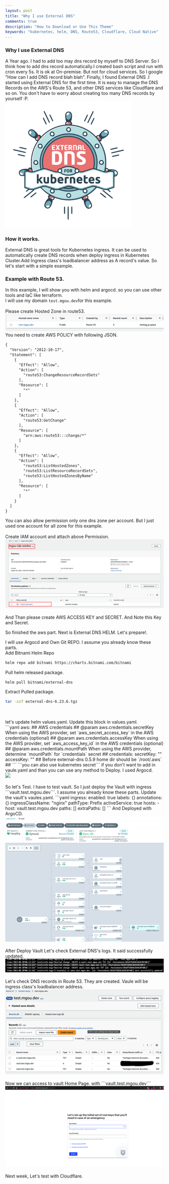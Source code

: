 ```yaml
---
layout: post
title: "Why I use External DNS"
comments: true
description: "How to Download or Use This Theme"
keywords: "kubernetes, helm, DNS, Route53, Cloudflare, Cloud Native"
---
```


### Why I use External DNS
A Year ago. I had to add too may dns record by myself to DNS Server. So I think how to add dns record automatically.I created bash script and run with cron every 5s. It is ok at On-premise. But not for cloud services. So I google "How can I add DNS record blah blah". Finally, I found External DNS .I started using External DNS for the first time. It is easy to manage the DNS Records on the AWS's Route 53, and other DNS services like Cloudflare and so on. You don't have to worry about creating too many DNS records by yourself :P.
<br>
<img src="/assets/images/external-dns.png" width="400" high="400">

### How it works.
External DNS is great tools for Kubernetes ingress. It can be used to automatically create DNS records when deploy ingress in Kubernetes Cluster.Add Ingress class's loadbalancer address as A record's value. So let's start with a simple example. 

### Example with Route 53. 
In this example, I will show you with helm and argocd. so you can use other tools and IaC like terraform.
<br>
I will use my domain ```test.mgou.dev```for this example. 
<br>
<br>
Please create Hosted Zone in route53.
<br>
<img src="/assets/images/aws-hosted-zone-test.png">
<br>
You need to create AWS POLICY with following JSON. 
<br>
```
{
  "Version": "2012-10-17",
  "Statement": [
    {
      "Effect": "Allow",
      "Action": [
        "route53:ChangeResourceRecordSets"
      ],
      "Resource": [
        "*"
      ]
    },
    {
      "Effect": "Allow",
      "Action": [ 
        "route53:GetChange"
      ],
      "Resource": [ 
        "arn:aws:route53:::change/*" 
      ]
    },
    {
      "Effect": "Allow",
      "Action": [
        "route53:ListHostedZones",
        "route53:ListResourceRecordSets",
        "route53:ListHostedZonesByName"
      ],
      "Resource": [
        "*"
      ]
    }
  ]
}
```
You can also allow permission only one dns zone per account. But I just used one account for all zone for this example. 
<br>
<br>
Create IAM account and attach above Permission. 
<br>
<img src="/assets/images/extdnsuser+policy.png">
<br>
<br>
And Than please create AWS ACCESS KEY and SECRET. And Note this Key and Secret. 

So finished the aws part. Next is External DNS HELM. Let's prepare!.

I will use Argocd and Own Git REPO. I assume you already know these parts.
<br>
Add Bitnami Helm Repo 
```bash
helm repo add bitnami https://charts.bitnami.com/bitnami
```
Pull helm released package.
```bash
helm pull bitnami/external-dns
```
Extract Pulled package.
```bash
tar -xzf external-dns-6.23.6.tgz
```
<br>
<br>
let's update helm values.yaml. Update this block in values.yaml. 
<br>
```yaml
aws:
  ## AWS credentials
  ## @param aws.credentials.secretKey When using the AWS provider, set `aws_secret_access_key` in the AWS credentials (optional)
  ## @param aws.credentials.accessKey When using the AWS provider, set `aws_access_key_id` in the AWS credentials (optional)
  ## @param aws.credentials.mountPath When using the AWS provider, determine `mountPath` for `credentials` secret
  ##
  credentials:
    secretKey: "<Your AWS Access Key Secret>"
    accessKey: "<Your AWS Access Key ID>"
    ## Before external-dns 0.5.9 home dir should be `/root/.aws`
    ##
```
```you can also use kubernetes secret``` if you don't want to add in vaule.yaml
and than you can use any method to Deploy. I used Argocd.
<br>
<img src="/assets/images/extdnsargocd.png">
<br><br>
So let's Test. I have to test vault. So I just deploy the Vault with ingress ```vault.test.mgou.dev```. I assume you already know these parts. Update the vault's vaules.yaml.
```yaml
  ingress:
    enabled: true
    labels: {}
    annotations: {}
    ingressClassName: "nginx"
    pathType: Prefix
    activeService: true
    hosts:
      - host: vault.test.mgou.dev
        paths: []
    extraPaths: []
```
And Deployed with ArgoCD.
<br>
<img src="/assets/images/vaultargocd.png">
<br><br>
After Deploy Vault Let's check External DNS's logs. It said successfully updated.
<br>
<img src="/assets/images/extdnslogs.png">
<br>
<br>
Let's check DNS records in Route 53. They are created. Vaule will be ingress class's loadbalancer address. 
<br>
<img src="/assets/images/extdnsrecords.png">
<br>
<br>
Now we can access to vault Home Page. with ```vault.test.mgou.dev```
<br>
<img src="/assets/images/vaulthome.png">
<br>
<br>
Next week, Let's test with Cloudflare.